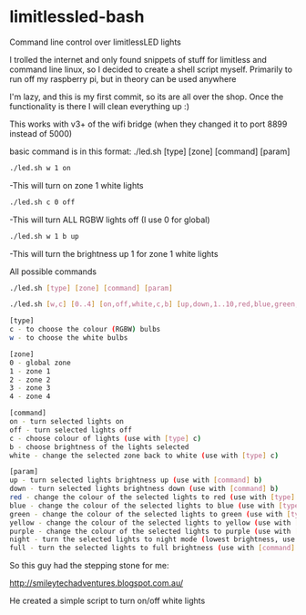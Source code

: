 limitlessled-bash
=================

Command line control over limitlessLED lights

I trolled the internet and only found snippets of stuff for limitless and command line linux,
so I decided to create a shell script myself. Primarily to run off my raspberry pi, but in theory can be used anywhere

I'm lazy, and this is my first commit, so its are all over the shop. Once the functionality is there I will clean everything up :)

This works with v3+ of the wifi bridge (when they changed it to port 8899 instead of 5000)

basic command is in this format: ./led.sh [type] [zone] [command] [param]
```bash
./led.sh w 1 on
```
-This will turn on zone 1 white lights
```bash
./led.sh c 0 off
```
-This will turn ALL RGBW lights off (I use 0 for global)
```bash
./led.sh w 1 b up
```
-This will turn the brightness up 1 for zone 1 white lights


All possible commands
```bash
./led.sh [type] [zone] [command] [param]

./led.sh [w,c] [0..4] [on,off,white,c,b] [up,down,1..10,red,blue,green,yellow,purple,night,full]

[type]
c - to choose the colour (RGBW) bulbs
w - to choose the white bulbs

[zone]
0 - global zone
1 - zone 1
2 - zone 2
3 - zone 3
4 - zone 4

[command]
on - turn selected lights on
off - turn selected lights off
c - choose colour of lights (use with [type] c)
b - choose brightness of the lights selected
white - change the selected zone back to white (use with [type] c)

[param]
up - turn selected lights brightness up (use with [command] b)
down - turn selected lights brightness down (use with [command] b)
red - change the colour of the selected lights to red (use with [type] c, [command] c)
blue - change the colour of the selected lights to blue (use with [type] c, [command] c)
green - change the colour of the selected lights to green (use with [type] c, [command] c)
yellow - change the colour of the selected lights to yellow (use with [type] c, [command] c)
purple - change the colour of the selected lights to purple (use with [type] c, [command] c)
night - turn the selected lights to night mode (lowest brightness, use with [command] b)
full - turn the selected lights to full brightness (use with [command] b)
```


So this guy had the stepping stone for me:

http://smileytechadventures.blogspot.com.au/

He created a simple script to turn on/off white lights
